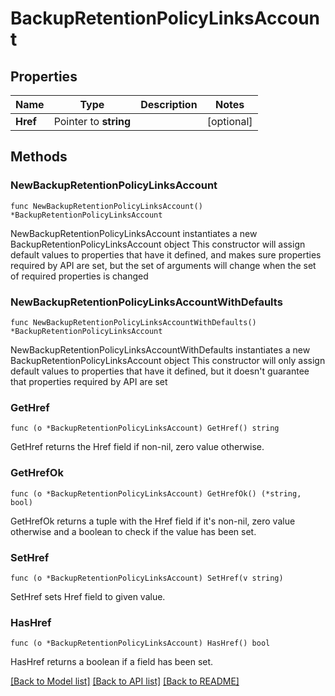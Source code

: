 # BackupRetentionPolicyLinksAccount

## Properties

Name | Type | Description | Notes
------------ | ------------- | ------------- | -------------
**Href** | Pointer to **string** |  | [optional] 

## Methods

### NewBackupRetentionPolicyLinksAccount

`func NewBackupRetentionPolicyLinksAccount() *BackupRetentionPolicyLinksAccount`

NewBackupRetentionPolicyLinksAccount instantiates a new BackupRetentionPolicyLinksAccount object
This constructor will assign default values to properties that have it defined,
and makes sure properties required by API are set, but the set of arguments
will change when the set of required properties is changed

### NewBackupRetentionPolicyLinksAccountWithDefaults

`func NewBackupRetentionPolicyLinksAccountWithDefaults() *BackupRetentionPolicyLinksAccount`

NewBackupRetentionPolicyLinksAccountWithDefaults instantiates a new BackupRetentionPolicyLinksAccount object
This constructor will only assign default values to properties that have it defined,
but it doesn't guarantee that properties required by API are set

### GetHref

`func (o *BackupRetentionPolicyLinksAccount) GetHref() string`

GetHref returns the Href field if non-nil, zero value otherwise.

### GetHrefOk

`func (o *BackupRetentionPolicyLinksAccount) GetHrefOk() (*string, bool)`

GetHrefOk returns a tuple with the Href field if it's non-nil, zero value otherwise
and a boolean to check if the value has been set.

### SetHref

`func (o *BackupRetentionPolicyLinksAccount) SetHref(v string)`

SetHref sets Href field to given value.

### HasHref

`func (o *BackupRetentionPolicyLinksAccount) HasHref() bool`

HasHref returns a boolean if a field has been set.


[[Back to Model list]](../README.md#documentation-for-models) [[Back to API list]](../README.md#documentation-for-api-endpoints) [[Back to README]](../README.md)


